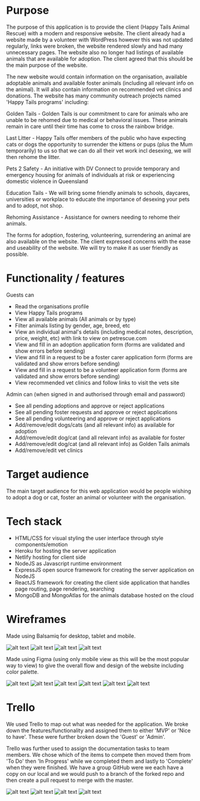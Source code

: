 # Purpose
The purpose of this application is to provide the client (Happy Tails Animal Rescue) with a modern and responsive website. The client already had a website made by a volunteer with WordPress however this was not updated regularly, links were broken, the website rendered slowly and had many unnecessary pages. The website also no longer had listings of available animals that are available for adoption. The client agreed that this should be the main purpose of the website.

The new website would contain information on the organisation, available adoptable animals and available foster animals (including all relevant info on the animal). It will also contain information on recommended vet clinics and donations. The website has many community outreach projects named 'Happy Tails programs' including: 

Golden Tails - Golden Tails is our commitment to care for animals who are unable to be rehomed due to medical or behavioral issues.  These animals remain in care until their time has come to cross the rainbow bridge.

Last Litter - Happy Tails offer members of the public who have expecting cats or dogs the opportunity to surrender the kittens or pups (plus the Mum temporarily) to us so that we can do all their vet work incl desexing, we will then rehome the litter.

Pets 2 Safety - An initiative with DV Connect to provide temporary and emergency housing for animals of individuals at risk or experiencing domestic violence in Queensland

Education Tails - We will bring some friendly animals to schools, daycares, universities or workplace to educate the importance of desexing your pets and to adopt, not shop. 

Rehoming Assistance - Assistance for owners needing to rehome their animals.

The forms for adoption, fostering, volunteering, surrendering an animal are also available on the website. The client expressed concerns with the ease and useability of the website. We will try to make it as user friendly as possible. 

# Functionality / features

Guests can
* Read the organisations profile
* View Happy Tails programs
* View all available animals (All animals or by type)
* Filter animals listing by gender, age, breed, etc
* View an individual animal's details (including medical notes, description, price, weight, etc) with link to view on petrescue.com
* View and fill in an adoption application form (forms are validated and show errors before sending)
* View and fill in a request to be a foster carer application form (forms are validated and show errors before sending)
* View and fill in a request to be a volunteer application form (forms are validated and show errors before sending)
* View recommended vet clinics and follow links to visit the vets site


Admin can (when signed in and authorised through email and password)
* See all pending adoptions and approve or reject applications
* See all pending foster requests and approve or reject applications
* See all pending volunteering and approve or reject applications
* Add/remove/edit dogs/cats (and all relevant info) as available for adoption
* Add/remove/edit dog/cat (and all relevant info) as available for foster
* Add/remove/edit dog/cat (and all relevant info) as Golden Tails animals
* Add/remove/edit vet clinics

# Target audience

The main target audience for this web application would be people wishing to adopt a dog or cat, foster an animal or volunteer with the organisation. 

# Tech stack
* HTML/CSS for visual styling the user interface through style components/emotion
* Heroku for hosting the server application
* Netlify hosting for client side
* NodeJS as Javascript runtime environment
* ExpressJS open source framework for creating the server application on NodeJS
* ReactJS framework for creating the client side application that handles page routing, page rendering, searching
* MongoDB and MongoAtlas for the animals database hosted on the cloud

# Wireframes
Made using Balsamiq for desktop, tablet and mobile.

![alt text](https://github.com/reneenilsen/happy_tails_rescue/blob/renee-happy-tails/docs/landing-page.png "Landing Page")
![alt text](https://github.com/reneenilsen/happy_tails_rescue/blob/renee-happy-tails/docs/programs.png "Programs Page")
![alt text](https://github.com/reneenilsen/happy_tails_rescue/blob/renee-happy-tails/docs/adopt-main-page.png "All Adoptions Page")
![alt text](https://github.com/reneenilsen/happy_tails_rescue/blob/renee-happy-tails/docs/adopt%20cat_dog.png "Adopt Cat/Dog Page")

Made using Figma (using only mobile view as this will be the most popular way to view) to give the overall flow and design of the website including color palette. 

![alt text](https://github.com/reneenilsen/happy_tails_rescue/blob/renee-happy-tails/docs/Screenshot%20from%202020-01-17%2013-29-37.png "Wireframe 1")
![alt text](https://github.com/reneenilsen/happy_tails_rescue/blob/renee-happy-tails/docs/Screenshot%20from%202020-01-17%2013-30-32.png "Wireframe 2")
![alt text](https://github.com/reneenilsen/happy_tails_rescue/blob/renee-happy-tails/docs/Screenshot%20from%202020-01-17%2013-31-25.png "Wireframe 3")
![alt text](https://github.com/reneenilsen/happy_tails_rescue/blob/renee-happy-tails/docs/Screenshot%20from%202020-01-17%2013-31-43.png "Wireframe 4")
![alt text](https://github.com/reneenilsen/happy_tails_rescue/blob/renee-happy-tails/docs/Screenshot%20from%202020-01-17%2013-31-43.png "Wireframe 5")
![alt text](https://github.com/reneenilsen/happy_tails_rescue/blob/renee-happy-tails/docs/color-palette.png "Color palette")

# Trello
We used Trello to map out what was needed for the application. We broke down the features/functionality and assigned them to either 'MVP' or 'Nice to have'. These were further broken down the 'Guest' or 'Admin'. 

Trello was further used to assign the documentation tasks to team members. We chose which of the items to compete then moved them from 'To Do' then 'In Progress' while we completed them and lastly to 'Complete' when they were finished. We have a group GitHub were we each have a copy on our local and we would push to a branch of the forked repo and then create a pull request to merge with the master.

![alt text](https://github.com/reneenilsen/happy_tails_rescue/blob/renee-happy-tails/docs/Screenshot%20from%202020-01-17%2014-22-30.png "trello 1")
![alt text](https://github.com/reneenilsen/happy_tails_rescue/blob/renee-happy-tails/docs/Screenshot%20from%202020-01-17%2014-23-21.png "Trello 2")
![alt text](https://github.com/reneenilsen/happy_tails_rescue/blob/renee-happy-tails/docs/Screenshot%20from%202020-01-17%2014-24-10.png "trello 3")
![alt text](https://github.com/reneenilsen/happy_tails_rescue/blob/renee-happy-tails/docs/Screenshot%20from%202020-01-17%2014-24-57.png "trello 4")

